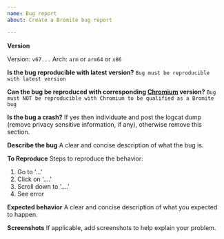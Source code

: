 ```yaml
---
name: Bug report
about: Create a Bromite bug report

---
```


**Version**

Version: `v67...`
Arch: `arm` or `arm64` or `x86`

**Is the bug reproducible with latest version?**
`Bug must be reproducible with latest version`

**Can the bug be reproduced with corresponding [Chromium](https://github.com/bromite/chromium/releases) version?**
`Bug must NOT be reproducible with Chromium to be qualified as a Bromite bug`

**Is the bug a crash?**
If yes then individuate and post the logcat dump (remove privacy sensitive information, if any), otherwise remove this section.

**Describe the bug**
A clear and concise description of what the bug is.

**To Reproduce**
Steps to reproduce the behavior:
1. Go to '...'
2. Click on '....'
3. Scroll down to '....'
4. See error

**Expected behavior**
A clear and concise description of what you expected to happen.

**Screenshots**
If applicable, add screenshots to help explain your problem.
